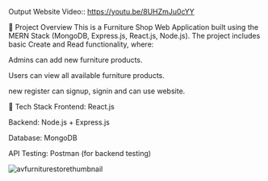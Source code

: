 Output Website Video::
https://youtu.be/8UHZmJu0cYY


📖 Project Overview
This is a Furniture Shop Web Application built using the MERN Stack (MongoDB, Express.js, React.js, Node.js).
The project includes basic Create and Read functionality, where:

Admins can add new furniture products.

Users can view all available furniture products.

new register can signup, signin and can use website.

🚀 Tech Stack
Frontend: React.js

Backend: Node.js + Express.js

Database: MongoDB

API Testing: Postman (for backend testing)


![avfurniturestorethumbnail](https://github.com/user-attachments/assets/66ef688e-86b9-4af7-91fd-7e97b6aa97e7)
